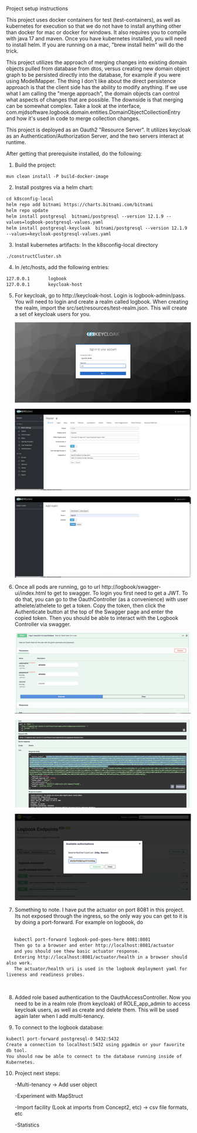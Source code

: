 Project setup instructions

This project uses docker containers for test (test-containers), as well as kubernetes for execution so that we do not have to
install anything other than docker for mac or docker for windows. It also requires you to compile with java 17 and maven.
Once you have kubernetes installed, you will need to install helm. If you are running on a mac, "brew install helm" will do the
trick.

This project utilizes the approach of merging changes into existing domain objects pulled from database from dtos, 
versus creating new domain object graph to be persisted directly into the database, for example if you were using ModelMapper.
The thing I don't like about the direct persistence approach is that the client side has the ability to modify anything. If
we use what I am calling the "merge approach", the domain objects can control what aspects of changes that are possible.
The downside is that merging can be somewhat complex. Take a look at the interface, 
com.mjdsoftware.logbook.domain.entities.DomainObjectCollectionEntry and how it's used in code to merge collection changes.

This project is deployed as an Oauth2 "Resource Server". It utilizes keycloak as an Authentication/Authorization Server, and the two
servers interact at runtime.


After getting that prerequisite installed, do the following:

1. Build the project:

```
mvn clean install -P build-docker-image
```

2. Install postgres via a helm chart:
```
cd k8sconfig-local
helm repo add bitnami https://charts.bitnami.com/bitnami  
helm repo update
helm install postgresql  bitnami/postgresql --version 12.1.9 --values=logbook-postgresql-values.yaml
helm install postgresql-keycloak  bitnami/postgresql --version 12.1.9 --values=keycloak-postgresql-values.yaml
```

3. Install kubernetes artifacts: In the k8sconfig-local directory
```
./constructCluster.sh
```

4. In /etc/hosts, add the following entries:
```
127.0.0.1       logbook
127.0.0.1       keycloak-host
```

5. For keycloak, go to http://keycloak-host. Login is logbook-admin/pass. You will need to login and
create a realm called logbook. When creating the realm, import the src/set/resources/test-realm.json. This will create a set of
keycloak users for you.

   ![](docs/keycloakLogin.png)

   ![](docs/masterRealm.png)

   ![](docs/addLogbookRealm.png)


6. Once all pods are running, go to url http://logbook/swagger-ui/index.html to get to swagger. To login you first need to get a
JWT. To do that, you can go to the OauthController (as a convenience) with user athelete/athelete to get a token.
Copy the token, then click the Authenticate button at the top of the Swagger page and enter the copied
token. Then you should be able to interact with the Logbook Controller via swagger.

   ![](docs/getClientToken.png)

   ![](docs/getClientTokenResponse.png)

   ![](docs/authorizeButton.png)


7. Something to note. I have put the actuator on port 8081 in this project. Its not exposed through the ingress, so the
only way you can get to it is by doing a port-forward. For example on logbook, do 
```

   kubectl port-forward logbook-pod-goes-here 8081:8081
   Then go to a browser and enter http://localhost:8081/actuator
   and you should see thew basic actuator response.
   Entering http://localhost:8081/actuator/health in a browser should also work.
   The actuator/health uri is used in the logbook deployment yaml for liveness and readiness probes.
   
   
```

8. Added role based authentication to the OauthAccessController. Now you need to be in a realm role (from keycloak) of ROLE_app_admin to access keycloak users, as well as 
create and delete them. This will be used again later when I add multi-tenancy.

9. To connect to the logbook database:
```
kubectl port-forward postgresql-0 5432:5432
Create a connection to localhost:5432 using pgadmin or your favorite db tool. 
You should now be able to connect to the database running inside of Kubernetes.
```

10. Project next steps:

    -Multi-tenancy -> Add user object
    
    -Experiment with MapStruct

    -Import facility (Look at imports from Concept2, etc) -> csv file formats, etc

    -Statistics

